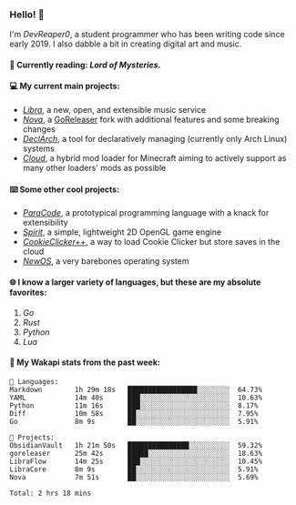 ### Hello! 👋

I'm _DevReaper0_, a student programmer who has been writing code since early 2019. I also dabble a bit in creating digital art and music.

#### 📖 Currently reading: *Lord of Mysteries*.

#### 💻 My current main projects:

-   _[Libra](https://github.com/LibraMusic)_, a new, open, and extensible music service
-   _[Nova](https://github.com/LibraMusic/Nova)_, a [GoReleaser](https://github.com/goreleaser/goreleaser) fork with additional features and some breaking changes
-   _[DeclArch](https://github.com/DevReaper0/declarch)_, a tool for declaratively managing (currently only Arch Linux) systems
-   _[Cloud](https://github.com/CloudLoaderMC/CloudLoader)_, a hybrid mod loader for Minecraft aiming to actively support as many other loaders' mods as possible

#### ⌨️ Some other cool projects:

-   _[ParaCode](https://github.com/ParaCodeLang/ParaCode)_, a prototypical programming language with a knack for extensibility
-   _[Spirit](https://gitlab.com/DevReaper0/SpiritEngine)_, a simple, lightweight 2D OpenGL game engine
-   _[CookieClicker++](https://github.com/DevReaper0/CookieClickerPlusPlus)_, a way to load Cookie Clicker but store saves in the cloud
-   _[NewOS](https://github.com/DevReaper0/NewOS)_, a very barebones operating system

#### 🌐 I know a larger variety of languages, but these are my absolute favorites:

1. _Go_
2. _Rust_
3. _Python_
4. _Lua_

#### 📡 My Wakapi stats from the past week:

```text
💾 Languages:
Markdown        1h 29m 18s   █████████████████░░░░░░░░  64.73%
YAML            14m 40s      ███░░░░░░░░░░░░░░░░░░░░░░  10.63%
Python          11m 16s      ███░░░░░░░░░░░░░░░░░░░░░░  8.17%
Diff            10m 58s      ██░░░░░░░░░░░░░░░░░░░░░░░  7.95%
Go              8m 9s        ██░░░░░░░░░░░░░░░░░░░░░░░  5.91%

💼 Projects:
ObsidianVault   1h 21m 50s   ███████████████░░░░░░░░░░  59.32%
goreleaser      25m 42s      █████░░░░░░░░░░░░░░░░░░░░  18.63%
LibraFlow       14m 25s      ███░░░░░░░░░░░░░░░░░░░░░░  10.45%
LibraCore       8m 9s        ██░░░░░░░░░░░░░░░░░░░░░░░  5.91%
Nova            7m 51s       ██░░░░░░░░░░░░░░░░░░░░░░░  5.69%

Total: 2 hrs 18 mins
```
